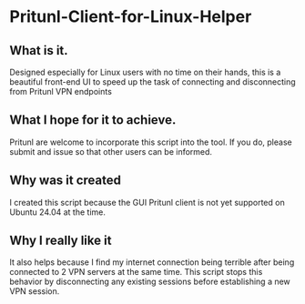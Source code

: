 # Pritunl-Client-for-Linux-Helper

## What is it.
Designed especially for Linux users with no time on their hands, this is a beautiful front-end UI to speed up the task of connecting and disconnecting from  Pritunl VPN endpoints

## What I hope for it to achieve.
Pritunl are welcome to incorporate this script into the tool. If you do, please submit and issue so that other users can be informed. 

## Why was it created
I created this script because the GUI Pritunl client is not yet supported on Ubuntu 24.04 at the time.

## Why I really like it
It also helps because  I find my internet connection being terrible after being connected to 2 VPN servers at the same time. This script stops this behavior by disconnecting any existing sessions before establishing a new VPN session.
